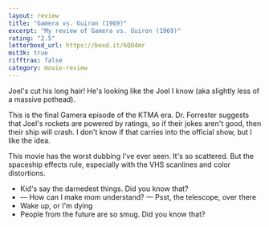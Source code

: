```yaml
---
layout: review
title: "Gamera vs. Guiron (1969)"
excerpt: "My review of Gamera vs. Guiron (1969)"
rating: "2.5"
letterboxd_url: https://boxd.it/6QO4mr
mst3k: true
rifftrax: false
category: movie-review
---
```


Joel's cut his long hair! He's looking like the Joel I know (aka slightly less of a massive pothead).

This is the final Gamera episode of the KTMA era. Dr. Forrester suggests that Joel's rockets are powered by ratings, so if their jokes aren't good, then their ship will crash. I don't know if that carries into the official show, but I like the idea.

This movie has the worst dubbing I've ever seen. It's so scattered. But the spaceship effects rule, especially with the VHS scanlines and color distortions.

- Kid's say the darnedest things. Did you know that?
- — How can I make mom understand? — Psst, the telescope, over there
- Wake up, or I'm dying
- People from the future are so smug. Did you know that?
